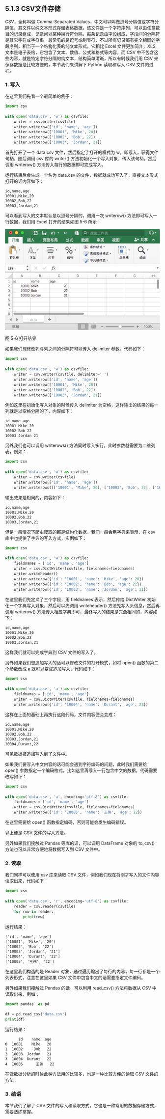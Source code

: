 ## 5.1.3 CSV文件存储

CSV，全称叫做 Comma-Separated Values，中文可以叫做逗号分隔值或字符分隔值，其文件以纯文本形式存储表格数据。该文件是一个字符序列，可以由任意数目的记录组成，记录间以某种换行符分隔，每条记录由字段组成，字段间的分隔符是其它字符或字符串，最常见的是逗号或制表符，不过所有记录都有完全相同的字段序列，相当于一个结构化表的纯文本形式，它相比 Excel 文件更加简介，XLS 文本是电子表格，它包含了文本、数值、公式和格式等内容，而 CSV 中不包含这些内容，就是特定字符分隔的纯文本，结构简单清晰，所以有时候我们用 CSV 来保存数据是比较方便的，本节我们来讲解下 Python 读取和写入 CSV 文件的过程。

### 1. 写入

在这里我们先看一个最简单的例子：

```python
import csv

with open('data.csv', 'w') as csvfile:
    writer = csv.writer(csvfile)
    writer.writerow(['id', 'name', 'age'])
    writer.writerow(['10001', 'Mike', 20])
    writer.writerow(['10002', 'Bob', 22])
    writer.writerow(['10003', 'Jordan', 21])
```

首先打开了一个 data.csv 文件，然后指定了打开的模式为 w，即写入，获得文件句柄，随后调用 csv 库的 writer() 方法初始化一个写入对象，传入该句柄，然后调用 writerow() 方法传入每行的数据即可完成写入。

运行结束后会生成一个名为 data.csv 的文件，数据就成功写入了，直接文本形式打开的话内容如下：

```
id,name,age
10001,Mike,20
10002,Bob,22
10003,Jordan,21
```

可以看到写入的文本默认是以逗号分隔的，调用一次 writerow() 方法即可写入一行数据，我们用 Excel 打开的结果如图 5-6 所示：

![](./pictures/5-6.jpg)

图 5-6 打开结果

如果我们想修改列与列之间的分隔符可以传入 delimiter 参数，代码如下：

```python
import csv

with open('data.csv', 'w') as csvfile:
    writer = csv.writer(csvfile, delimiter=' ')
    writer.writerow(['id', 'name', 'age'])
    writer.writerow(['10001', 'Mike', 20])
    writer.writerow(['10002', 'Bob', 22])
    writer.writerow(['10003', 'Jordan', 21])
```

例如这里在初始化写入对象的时候传入 delimiter 为空格，这样输出的结果的每一列就是以空格分隔的了，内容如下：

```
id name age
10001 Mike 20
10002 Bob 22
10003 Jordan 21
```

另外我们也可以调用 writerows() 方法同时写入多行，此时参数就需要为二维列表，例如：

```python
import csv

with open('data.csv', 'w') as csvfile:
    writer = csv.writer(csvfile)
    writer.writerow(['id', 'name', 'age'])
    writer.writerows([['10001', 'Mike', 20], ['10002', 'Bob', 22], ['10003', 'Jordan', 21]])
```

输出效果是相同的，内容如下：

```
id,name,age
10001,Mike,20
10002,Bob,22
10003,Jordan,21
```

但是一般情况下爬虫爬取的都是结构化数据，我们一般会用字典来表示，在 csv 库中也提供了字典的写入方式，实例如下：

```python
import csv

with open('data.csv', 'w') as csvfile:
    fieldnames = ['id', 'name', 'age']
    writer = csv.DictWriter(csvfile, fieldnames=fieldnames)
    writer.writeheader()
    writer.writerow({'id': '10001', 'name': 'Mike', 'age': 20})
    writer.writerow({'id': '10002', 'name': 'Bob', 'age': 22})
    writer.writerow({'id': '10003', 'name': 'Jordan', 'age': 21})
```

在这里我们先定义了三个字段，用 fieldnames 表示，然后传给 DictWriter 初始化一个字典写入对象，然后可以先调用 writeheader() 方法先写入头信息，然后再调用 writerow() 方法传入相应字典即可，最终写入的结果是完全相同的，内容如下：

```
id,name,age
10001,Mike,20
10002,Bob,22
10003,Jordan,21
```

这样我们就可以完成字典到 CSV 文件的写入了。

另外如果我们想追加写入的话可以修改文件的打开模式，如将 open() 函数的第二个参数改成 a 就可以变成追加写入，代码如下：

```python
import csv

with open('data.csv', 'a') as csvfile:
    fieldnames = ['id', 'name', 'age']
    writer = csv.DictWriter(csvfile, fieldnames=fieldnames)
    writer.writerow({'id': '10004', 'name': 'Durant', 'age': 22})
```

这样在上面的基础上再执行这段代码，文件内容便会变成：

```
id,name,age
10001,Mike,20
10002,Bob,22
10003,Jordan,21
10004,Durant,22
```

可见数据被追加写入到了文件中。

如果我们要写入中文内容的话可能会遇到字符编码的问题，此时我们需要给 open() 参数指定一个编码格式，比如这里再写入一行包含中文的数据，代码需要改写如下：

```python
import csv

with open('data.csv', 'a', encoding='utf-8') as csvfile:
    fieldnames = ['id', 'name', 'age']
    writer = csv.DictWriter(csvfile, fieldnames=fieldnames)
    writer.writerow({'id': '10005', 'name': '王伟', 'age': 22})
```

在这里需要给 open() 函数指定编码，否则可能会发生编码错误。

以上便是 CSV 文件的写入方法。

另外如果我们接触过 Pandas 等库的话，可以调用 DataFrame 对象的 to_csv() 方法也可以非常方便地将数据写入到 CSV 文件中。

### 2. 读取

我们同样可以使用 csv 库来读取 CSV 文件，例如我们现在将刚才写入的文件内容读取出来，代码如下：

```python
import csv

with open('data.csv', 'r', encoding='utf-8') as csvfile:
    reader = csv.reader(csvfile)
    for row in reader:
        print(row)
```

运行结果：

```
['id', 'name', 'age']
['10001', 'Mike', '20']
['10002', 'Bob', '22']
['10003', 'Jordan', '21']
['10004', 'Durant', '22']
['10005', '王伟', '22']
```

在这里我们构造的是 Reader 对象，通过遍历输出了每行的内容，每一行都是一个列表形式，注意在这里如果 CSV 文件中包含中文的话需要指定文件编码。

另外如果我们接触过 Pandas 的话，可以利用 read_csv() 方法将数据从 CSV 中读取出来，例如：

```python
import pandas  as pd

df = pd.read_csv('data.csv')
print(df)
```

运行结果：

```
      id    name  age
0  10001    Mike   20
1  10002     Bob   22
2  10003  Jordan   21
3  10004  Durant   22
4  10005      王伟   22
```

在做数据分析的时候此种方法用的比较多，也是一种比较方便的读取 CSV 文件的方法。

### 3. 结语

本节我们了解了 CSV 文件的写入和读取方式，它也是一种常用的数据存储方式，需要熟练掌握。
